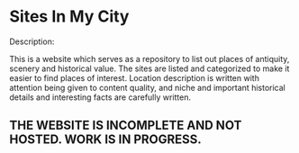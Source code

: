 # Sites In My City

Description:

This is a website which serves as a repository to list out places of antiquity, scenery and historical value. The sites are listed and categorized to make it easier to find places of interest. Location description is written with attention being given to content quality, and niche and important historical details and interesting facts are carefully written. 


## THE WEBSITE IS INCOMPLETE AND NOT HOSTED. WORK IS IN PROGRESS.


